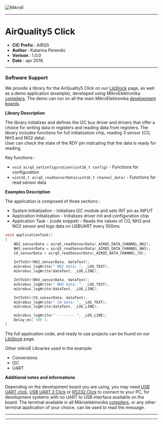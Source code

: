 ![MikroE](http://www.mikroe.com/img/designs/beta/logo_small.png)

---

# AirQuality5 Click

- **CIC Prefix**  : AIRQ5
- **Author**      : Katarina Perendic
- **Verison**     : 1.0.0
- **Date**        : apr 2018.

---

### Software Support

We provide a library for the AirQuality5 Click on our [LibStock](https://libstock.mikroe.com/projects/view/2404/air-quality-5-click) 
page, as well as a demo application (example), developed using MikroElektronika 
[compilers](http://shop.mikroe.com/compilers). The demo can run on all the main 
MikroElektronika [development boards](http://shop.mikroe.com/development-boards).

**Library Description**

The library initializes and defines the I2C bus driver and drivers that offer a choice for writing data in registers and reading data
from registers. The library includes functions for full initialization chip, reading 3 sensor (CO, NH3 and NO2 data).  
User can check the state of the RDY pin indicating that the data is ready for reading.

Key functions :

- ``` void airq5_setConfiguration(uint16_t config) ``` - Functions for configuration
- ``` uint16_t airq5_readSensorData(uint16_t channel_data) ``` - Functions for read sensor data


**Examples Description**

The application is composed of three sections :

- System Initialization - Initializes I2C module and sets INT pin as INPUT
- Application Initialization - Initializes driver init and configuration chip
- Application Task - (code snippet) - Reads the values of CO, NH3 and NO2 sensor and logs data on USBUART every 500ms.

```.c
void applicationTask()
{
    NO2_sensorData = airq5_readSensorData(_AIRQ5_DATA_CHANNEL_NO2);
    NH3_sensorData = airq5_readSensorData(_AIRQ5_DATA_CHANNEL_NH3);
    CO_sensorData = airq5_readSensorData(_AIRQ5_DATA_CHANNEL_CO);
      
    IntToStr(NO2_sensorData, dataText);
    mikrobus_logWrite(" NO2 data: ", _LOG_TEXT);
    mikrobus_logWrite(dataText, _LOG_LINE);

    IntToStr(NH3_sensorData, dataText);
    mikrobus_logWrite(" NH3 data: ", _LOG_TEXT);
    mikrobus_logWrite(dataText, _LOG_LINE);

    IntToStr(CO_sensorData, dataText);
    mikrobus_logWrite(" CO data: ", _LOG_TEXT);
    mikrobus_logWrite(dataText, _LOG_LINE);

    mikrobus_logWrite(" -------- ", _LOG_LINE);
    Delay_ms( 500 );
}

```

The full application code, and ready to use projects can be found on our 
[LibStock](https://libstock.mikroe.com/projects/view/2404/air-quality-5-click) page.

Other mikroE Libraries used in the example:

- Conversions
- I2C
- UART

**Additional notes and informations**

Depending on the development board you are using, you may need 
[USB UART click](http://shop.mikroe.com/usb-uart-click), 
[USB UART 2 Click](http://shop.mikroe.com/usb-uart-2-click) or 
[RS232 Click](http://shop.mikroe.com/rs232-click) to connect to your PC, for 
development systems with no UART to USB interface available on the board. The 
terminal available in all Mikroelektronika 
[compilers](http://shop.mikroe.com/compilers), or any other terminal application 
of your choice, can be used to read the message.

---
---
